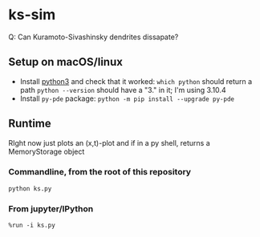 # ks-sim
Q: Can Kuramoto-Sivashinsky dendrites dissapate?

## Setup on macOS/linux
- Install [python3](https://www.python.org/downloads/) and check that it worked: 
`which python` should return a path
`python --version` should have a "3." in it; I'm using 3.10.4
- Install `py-pde` package:
`python -m pip install --upgrade py-pde`

## Runtime

RIght now just plots an (x,t)-plot and if in a py shell, returns a MemoryStorage object

### Commandline, from the root of this repository
`python ks.py`

### From jupyter/IPython
`%run -i ks.py`
